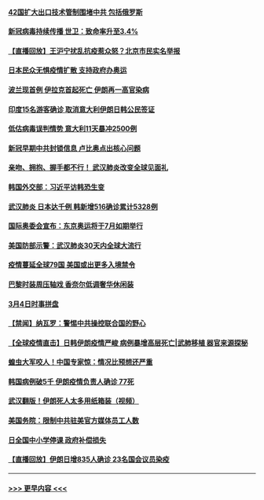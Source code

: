 #### [42国扩大出口技术管制围堵中共 包括俄罗斯](../pages/prog202/a102791820.md?t=03050402) 
#### [新冠病毒持续传播 世卫：致命率升至3.4%](../pages/prog202/a102791822.md?t=03050402) 
#### [【直播回放】王沪宁扰乱抗疫惹众怒？北京市民实名举报](../pages/prog202/a102789799.md?t=03050402) 
#### [日本民众无惧疫情扩散 支持政府办奥运](../pages/prog202/a102791580.md?t=03050402) 
#### [波兰现首例 伊拉克首起死亡 伊朗再一高官染病](../pages/prog202/a102791525.md?t=03050402) 
#### [印度15名游客确诊 取消意大利伊朗日韩公民签证](../pages/prog202/a102791475.md?t=03050402) 
#### [低估病毒误判情势 意大利11天暴冲2500例](../pages/prog202/a102791348.md?t=03050402) 
#### [新冠早期中共封锁信息 卢比奥点出核心问题](../pages/prog202/a102791383.md?t=03050402) 
#### [亲吻、拥抱、握手都不行！ 武汉肺炎改变全球见面礼](../pages/prog202/a102791314.md?t=03050402) 
#### [韩国外交部：习近平访韩恐生变](../pages/prog202/a102791303.md?t=03050402) 
#### [武汉肺炎 日本达千例 韩新增516确诊累计5328例](../pages/prog202/a102791290.md?t=03050402) 
#### [国际奥委会宣布：东京奥运将于7月如期举行](../pages/prog202/a102791284.md?t=03050402) 
#### [美国防部示警：武汉肺炎30天内全球大流行](../pages/prog202/a102791222.md?t=03050402) 
#### [疫情蔓延全球79国 美国或出更多入境禁令](../pages/prog202/a102791179.md?t=03050402) 
#### [巴黎时装周压轴戏  香奈尔低调奢华休闲装](../pages/prog202/a102791146.md?t=03050402) 
#### [3月4日时事拼盘](../pages/prog202/a102791082.md?t=03050402) 
#### [【禁闻】纳瓦罗：警惕中共操控联合国的野心](../pages/prog202/a102791040.md?t=03050402) 
#### [【全球疫情直击】日韩伊朗疫情严峻 病例暴增高层死亡|武肺移植 器官来源探秘](../pages/prog202/a102791016.md?t=03050402) 
#### [蝗虫大军咬人！中国专家惊：情况比预想还严重](../pages/prog202/a102790691.md?t=03050402) 
#### [韩国病例破5千 伊朗疫情负责人确诊 77死](../pages/prog202/a102790954.md?t=03050402) 
#### [武汉翻版！伊朗死人太多用纸箱装（视频）](../pages/prog202/a102790888.md?t=03050402) 
#### [美国务院：限制中共驻美官方媒体员工人数](../pages/prog202/a102790926.md?t=03050402) 
#### [日全国中小学停课 政府补偿损失](../pages/prog202/a102790884.md?t=03050402) 
#### [【直播回放】伊朗日增835人确诊 23名国会议员染疫](../pages/prog202/a102789798.md?t=03050402) 

----
#### [ >>> 更早内容 <<< ](../indexes/prog202-earlier.md)
